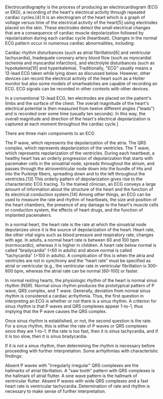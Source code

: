 Electrocardiography is the process of producing an electrocardiogram (ECG or EKG), a recording of the heart's electrical activity through repeated cardiac cycles.[4] It is an electrogram of the heart which is a graph of voltage versus time of the electrical activity of the heart[5] using electrodes placed on the skin. These electrodes detect the small electrical changes that are a consequence of cardiac muscle depolarization followed by repolarization during each cardiac cycle (heartbeat). Changes in the normal ECG pattern occur in numerous cardiac abnormalities, including:

Cardiac rhythm disturbances (such as atrial fibrillation[6] and ventricular tachycardia),
Inadequate coronary artery blood flow (such as myocardial ischemia and myocardial infarction),
and electrolyte disturbances (such as hypokalemia[10] and hyperkalemia).
Traditionally, "ECG" usually means a 12-lead ECG taken while lying down as discussed below. However, other devices can record the electrical activity of the heart such as a Holter monitor but also some models of smartwatches are capable of recording an ECG. ECG signals can be recorded in other contexts with other devices.

In a conventional 12-lead ECG, ten electrodes are placed on the patient's limbs and the surface of the chest. The overall magnitude of the heart's electrical potential is then measured from twelve different angles ("leads") and is recorded over some time (usually ten seconds). In this way, the overall magnitude and direction of the heart's electrical depolarization is captured at each moment throughout the cardiac cycle.]

There are three main components to an ECG

The P wave, which represents the depolarization of the atria.
The QRS complex, which represents depolarization of the ventricles.
The T wave, which represents repolarization of the ventricles.
During each heartbeat, a healthy heart has an orderly progression of depolarization that starts with pacemaker cells in the sinoatrial node, spreads throughout the atrium, and passes through the atrioventricular node down into the bundle of His and into the Purkinje fibers, spreading down and to the left throughout the ventricles.[13] This orderly pattern of depolarization gives rise to the characteristic ECG tracing. To the trained clinician, an ECG conveys a large amount of information about the structure of the heart and the function of its electrical conduction system.[14] Among other things, an ECG can be used to measure the rate and rhythm of heartbeats, the size and position of the heart chambers, the presence of any damage to the heart's muscle cells or conduction system, the effects of heart drugs, and the function of implanted pacemakers.





In a normal heart, the heart rate is the rate at which the sinoatrial node depolarizes since it is the source of depolarization of the heart. Heart rate, like other vital signs such as blood pressure and respiratory rate, changes with age. In adults, a normal heart rate is between 60 and 100 bpm (normocardic), whereas it is higher in children. A heart rate below normal is called "bradycardia" (<60 in adults) and above normal is called "tachycardia" (>100 in adults). A complication of this is when the atria and ventricles are not in synchrony and the "heart rate" must be specified as atrial or ventricular (e.g., the ventricular rate in ventricular fibrillation is 300–600 bpm, whereas the atrial rate can be normal [60–100] or faster.

In normal resting hearts, the physiologic rhythm of the heart is normal sinus rhythm (NSR). Normal sinus rhythm produces the prototypical pattern of P wave, QRS complex, and T wave. Generally, deviation from normal sinus rhythm is considered a cardiac arrhythmia. Thus, the first question in interpreting an ECG is whether or not there is a sinus rhythm. A criterion for sinus rhythm is that P waves and QRS complexes appear 1-to-1, thus implying that the P wave causes the QRS complex.

Once sinus rhythm is established, or not, the second question is the rate. For a sinus rhythm, this is either the rate of P waves or QRS complexes since they are 1-to-1. If the rate is too fast, then it is sinus tachycardia, and if it is too slow, then it is sinus bradycardia.

If it is not a sinus rhythm, then determining the rhythm is necessary before proceeding with further interpretation. Some arrhythmias with characteristic findings:

Absent P waves with "irregularly irregular" QRS complexes are the hallmarks of atrial fibrillation.
A "saw tooth" pattern with QRS complexes is the hallmark of atrial flutter.
A sine wave pattern is the hallmark of ventricular flutter.
Absent P waves with wide QRS complexes and a fast heart rate is ventricular tachycardia.
Determination of rate and rhythm is necessary to make sense of further interpretation.
